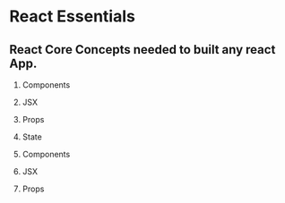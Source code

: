 # React Essentials

## React Core Concepts needed to built any react App.

1. Components 
2. JSX
3. Props
4. State

1. Components 
2. JSX
3. Props